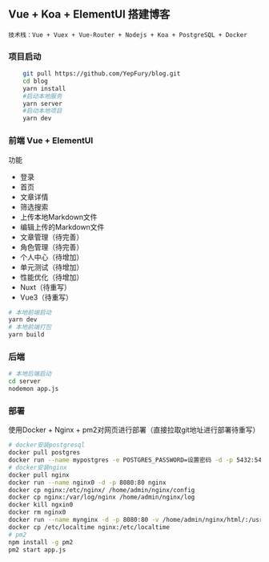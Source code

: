 ## Vue + Koa + ElementUI 搭建博客

    技术栈：Vue + Vuex + Vue-Router + Nodejs + Koa + PostgreSQL + Docker
### 项目启动

```bash
    git pull https://github.com/YepFury/blog.git
    cd blog
    yarn install
    #启动本地服务
    yarn server
    #启动本地项目
    yarn dev
```

### 前端 Vue + ElementUI

功能
* 登录
* 首页
* 文章详情
* 筛选搜索
* 上传本地Markdown文件
* 编辑上传的Markdown文件
* 文章管理（待完善）
* 角色管理（待完善）
* 个人中心（待增加）
* 单元测试（待增加）
* 性能优化（待增加）
* Nuxt（待重写）
* Vue3（待重写）

```bash
# 本地前端启动
yarn dev
# 本地前端打包
yarn build
```

### 后端

```bash
# 本地后端启动
cd server
nodemon app.js
```

### 部署
使用Docker + Nginx + pm2对网页进行部署（直接拉取git地址进行部署待重写）
```bash
# docker安装postgresql
docker pull postgres
docker run --name mypostgres -e POSTGRES_PASSWORD=设置密码 -d -p 5432:5432 postgres
# docker安装nginx
docker pull nginx
docker run --name nginx0 -d -p 8080:80 nginx
docker cp nginx:/etc/nginx/ /home/admin/nginx/config
docker cp nginx:/var/log/nginx /home/admin/nginx/log
docker kill ngxin0
docker rm nginx0
docker run --name mynginx -d -p 8080:80 -v /home/admin/nginx/html/:/usr/share/nginx/html -v /home/admin/nginx/config/nginx/:/etc/nginx -v /home/admin/nginx/log/nginx/:/var/log/nginx/ -it nginx
docker cp /etc/localtime nginx:/etc/localtime
# pm2
npm install -g pm2
pm2 start app.js
```
